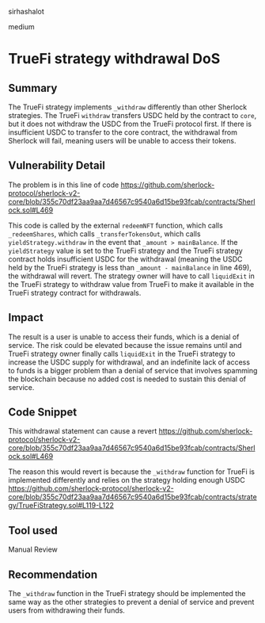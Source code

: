 sirhashalot

medium

# TrueFi strategy withdrawal DoS

## Summary

The TrueFi strategy implements `_withdraw` differently than other Sherlock strategies. The TrueFi `withdraw` transfers USDC held by the contract to `core`, but it does not withdraw the USDC from the TrueFi protocol first. If there is insufficient USDC to transfer to the core contract, the withdrawal from Sherlock will fail, meaning users will be unable to access their tokens.

## Vulnerability Detail

The problem is in this line of code
https://github.com/sherlock-protocol/sherlock-v2-core/blob/355c70df23aa9aa7d46567c9540a6d15be93fcab/contracts/Sherlock.sol#L469

This code is called by the external `redeemNFT` function, which calls `_redeemShares`, which calls `_transferTokensOut`, which calls `yieldStrategy.withdraw` in the event that `_amount > mainBalance`. If the `yieldStrategy` value is set to the TrueFi strategy and the TrueFi strategy contract holds insufficient USDC for the withdrawal (meaning the USDC held by the TrueFi strategy is less than `_amount - mainBalance` in line 469), the withdrawal will revert. The strategy owner will have to call `liquidExit` in the TrueFi strategy to withdraw value from TrueFi to make it available in the TrueFi strategy contract for withdrawals.

## Impact

The result is a user is unable to access their funds, which is a denial of service. The risk could be elevated because the issue remains until and TrueFi strategy owner finally calls `liquidExit` in the TrueFi strategy to increase the USDC supply for withdrawal, and an indefinite lack of access to funds is a bigger problem than a denial of service that involves spamming the blockchain because no added cost is needed to sustain this denial of service.

## Code Snippet

This withdrawal statement can cause a revert
https://github.com/sherlock-protocol/sherlock-v2-core/blob/355c70df23aa9aa7d46567c9540a6d15be93fcab/contracts/Sherlock.sol#L469

The reason this would revert is because the `_withdraw` function for TrueFi is implemented differently and relies on the strategy holding enough USDC
https://github.com/sherlock-protocol/sherlock-v2-core/blob/355c70df23aa9aa7d46567c9540a6d15be93fcab/contracts/strategy/TrueFiStrategy.sol#L119-L122

## Tool used

Manual Review

## Recommendation

The `_withdraw` function in the TrueFi strategy should be implemented the same way as the other strategies to prevent a denial of service and prevent users from withdrawing their funds.